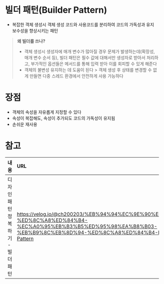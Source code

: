 # 빌더 패턴(Builder Pattern)

- 복잡한 객체 생성시 객체 생성 코드와 사용코드를 분리하여 코드의 가독성과 유지 보수성을 향상시키는 패턴

>**왜 빌더를 쓰나?**
> - 객체 생성시 생성자에 매개 변수가 많아질 경우 문제가 발생하는데(확장성, 매개 변수 순서 등), 빌더 패턴은 필수 값에 대해서만 생성자로 받아서 처리하고, 부가적인 옵션들은 메서드를 통해 입력 받아 이를 회피할 수 있게 해준다
> - 객체의 불변성 유지하는 데 도움이 된다
	> 객체 생성 후 상태를 변경할 수 없게 만들면 다중 스레드 환경에서 안전하게 사용 가능하다

# 장점
- 객체의 속성을 자유롭게 지정할 수 있다
- 속성이 복잡해도, 속성이 추가되도 코드의 가독성이 유지됨
- 손쉬운 재사용

# 참고

|내용|URL|
|:---|:---|
|디자인 패턴 정복하기 - 빌더 패턴|https://velog.io/@ch200203/%EB%94%94%EC%9E%90%EC%9D%B8-%ED%8C%A8%ED%84%B4-%EC%A0%95%EB%B3%B5%ED%95%98%EA%B8%B03-%EB%B9%8C%EB%8D%94-%ED%8C%A8%ED%84%B4-Builder-Pattern|